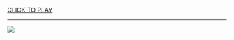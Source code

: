 
<a href="https://premium76.site?title=fnaf_world_unblocked_games&ref=13M">CLICK TO PLAY</a></h3>
<hr>

<a href="https://premium76.site?title=fnaf_world_unblocked_games&ref=13M"><img src="https://clearcache.store/games.png"></a>


